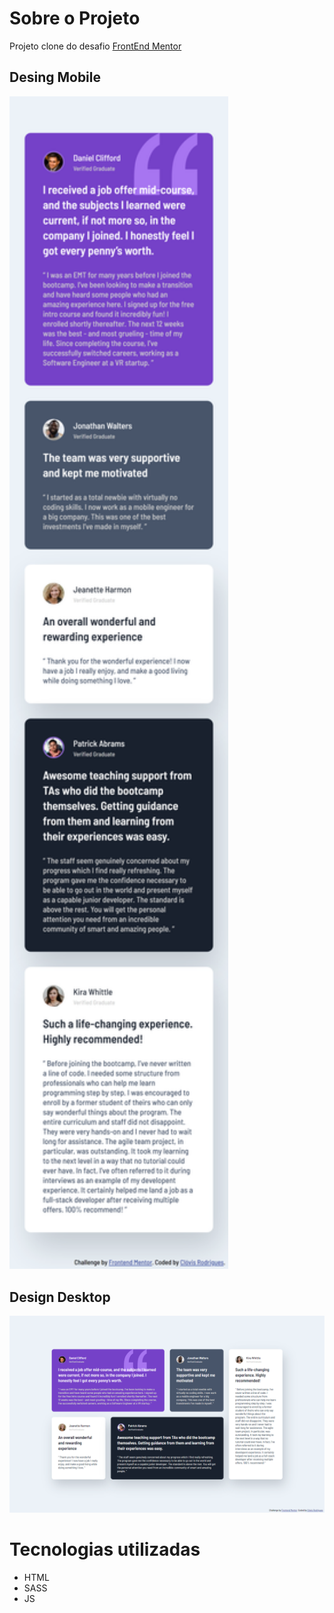 # Sobre o Projeto
Projeto clone do desafio [FrontEnd Mentor](https://www.frontendmentor.io/challenges/testimonials-grid-section-Nnw6J7Un7) 

## Desing Mobile	
<img src="frontend/images/design_mobile.png" width="350">

## Design Desktop
![](frontend/images/design_desktop.png)

# Tecnologias utilizadas
* HTML
* SASS
* JS
